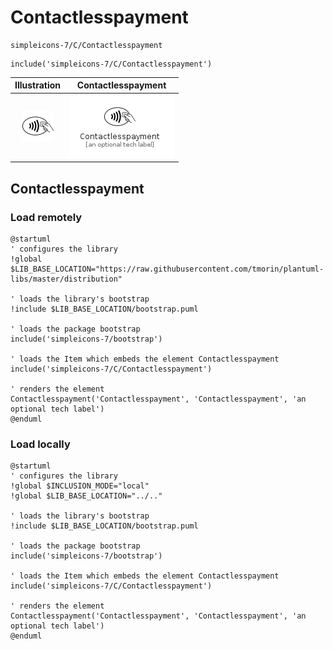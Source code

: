 # Contactlesspayment


```text
simpleicons-7/C/Contactlesspayment
```

```text
include('simpleicons-7/C/Contactlesspayment')
```



| Illustration | Contactlesspayment |
| :---: | :---: |
| ![illustration for Illustration](../../simpleicons-7/C/Contactlesspayment.png) | ![illustration for Contactlesspayment](../../simpleicons-7/C/Contactlesspayment.Local.png) |




## Contactlesspayment

### Load remotely
```plantuml
@startuml
' configures the library
!global $LIB_BASE_LOCATION="https://raw.githubusercontent.com/tmorin/plantuml-libs/master/distribution"

' loads the library's bootstrap
!include $LIB_BASE_LOCATION/bootstrap.puml

' loads the package bootstrap
include('simpleicons-7/bootstrap')

' loads the Item which embeds the element Contactlesspayment
include('simpleicons-7/C/Contactlesspayment')

' renders the element
Contactlesspayment('Contactlesspayment', 'Contactlesspayment', 'an optional tech label')
@enduml
```

### Load locally
```plantuml
@startuml
' configures the library
!global $INCLUSION_MODE="local"
!global $LIB_BASE_LOCATION="../.."

' loads the library's bootstrap
!include $LIB_BASE_LOCATION/bootstrap.puml

' loads the package bootstrap
include('simpleicons-7/bootstrap')

' loads the Item which embeds the element Contactlesspayment
include('simpleicons-7/C/Contactlesspayment')

' renders the element
Contactlesspayment('Contactlesspayment', 'Contactlesspayment', 'an optional tech label')
@enduml
```

